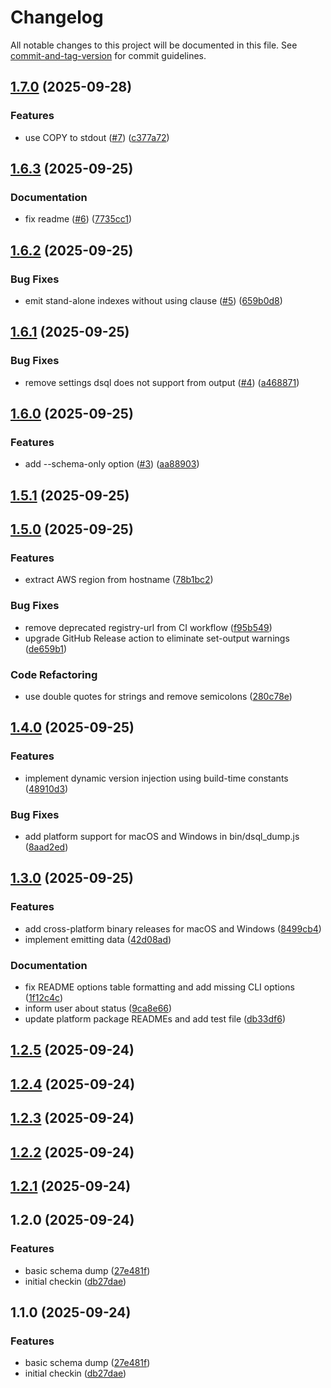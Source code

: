 # Changelog

All notable changes to this project will be documented in this file. See [commit-and-tag-version](https://github.com/absolute-version/commit-and-tag-version) for commit guidelines.

## [1.7.0](https://github.com/berenddeboer/dsql_dump/compare/v1.6.3...v1.7.0) (2025-09-28)


### Features

* use COPY to stdout ([#7](https://github.com/berenddeboer/dsql_dump/issues/7)) ([c377a72](https://github.com/berenddeboer/dsql_dump/commit/c377a72baeb74f817f3ac039b514c23faad00a09))

## [1.6.3](https://github.com/berenddeboer/dsql_dump/compare/v1.6.2...v1.6.3) (2025-09-25)


### Documentation

* fix readme ([#6](https://github.com/berenddeboer/dsql_dump/issues/6)) ([7735cc1](https://github.com/berenddeboer/dsql_dump/commit/7735cc18a2a15b281fd90c3cae28154574380d6e))

## [1.6.2](https://github.com/berenddeboer/dsql_dump/compare/v1.6.1...v1.6.2) (2025-09-25)


### Bug Fixes

* emit stand-alone indexes without using clause ([#5](https://github.com/berenddeboer/dsql_dump/issues/5)) ([659b0d8](https://github.com/berenddeboer/dsql_dump/commit/659b0d8fa2cca5437e243b41e0ac4b76c2fd7ff9))

## [1.6.1](https://github.com/berenddeboer/dsql_dump/compare/v1.6.0...v1.6.1) (2025-09-25)


### Bug Fixes

* remove settings dsql does not support from output ([#4](https://github.com/berenddeboer/dsql_dump/issues/4)) ([a468871](https://github.com/berenddeboer/dsql_dump/commit/a468871dcbf0f4fe10b7eff8bc640351d32c553c))

## [1.6.0](https://github.com/berenddeboer/dsql_dump/compare/v1.5.1...v1.6.0) (2025-09-25)


### Features

* add --schema-only option ([#3](https://github.com/berenddeboer/dsql_dump/issues/3)) ([aa88903](https://github.com/berenddeboer/dsql_dump/commit/aa889031f880fef0f484478f40d74bda137af91f))

## [1.5.1](https://github.com/berenddeboer/dsql_dump/compare/v1.5.0...v1.5.1) (2025-09-25)

## [1.5.0](https://github.com/berenddeboer/dsql_dump/compare/v1.4.0...v1.5.0) (2025-09-25)


### Features

* extract AWS region from hostname ([78b1bc2](https://github.com/berenddeboer/dsql_dump/commit/78b1bc27953eccd6968cee4cd3ab8c830b1b6aa9))


### Bug Fixes

* remove deprecated registry-url from CI workflow ([f95b549](https://github.com/berenddeboer/dsql_dump/commit/f95b549ea5d8826f8ab40f6841565650023f09af))
* upgrade GitHub Release action to eliminate set-output warnings ([de659b1](https://github.com/berenddeboer/dsql_dump/commit/de659b19ae8623219893a883cb0867ae6398c3eb))


### Code Refactoring

* use double quotes for strings and remove semicolons ([280c78e](https://github.com/berenddeboer/dsql_dump/commit/280c78ebaf219cd6bb01180707dfaf9b33816535))

## [1.4.0](https://github.com/berenddeboer/dsql_dump/compare/v1.3.0...v1.4.0) (2025-09-25)


### Features

* implement dynamic version injection using build-time constants ([48910d3](https://github.com/berenddeboer/dsql_dump/commit/48910d3c52abc5a4ee1e2affe68cef1bd704797d))


### Bug Fixes

* add platform support for macOS and Windows in bin/dsql_dump.js ([8aad2ed](https://github.com/berenddeboer/dsql_dump/commit/8aad2edde51b3f6ebb8975cb100f7edb24ad9699))

## [1.3.0](https://github.com/berenddeboer/dsql_dump/compare/v1.2.5...v1.3.0) (2025-09-25)


### Features

* add cross-platform binary releases for macOS and Windows ([8499cb4](https://github.com/berenddeboer/dsql_dump/commit/8499cb459139ab58c998bef2193d4368ebeb461f))
* implement emitting data ([42d08ad](https://github.com/berenddeboer/dsql_dump/commit/42d08ad2b89c9ea2f672a03b7d5520fcbaeb2bf1))


### Documentation

* fix README options table formatting and add missing CLI options ([1f12c4c](https://github.com/berenddeboer/dsql_dump/commit/1f12c4cbfa3bb9aaee691c79a4aac4f355632af3))
* inform user about status ([9ca8e66](https://github.com/berenddeboer/dsql_dump/commit/9ca8e6691d4fecc6f300723b60920865add9ba4c))
* update platform package READMEs and add test file ([db33df6](https://github.com/berenddeboer/dsql_dump/commit/db33df6c4bc063b7b77edbb490cd55634c53cf1c))

## [1.2.5](https://github.com/berenddeboer/dsql_dump/compare/v1.2.4...v1.2.5) (2025-09-24)

## [1.2.4](https://github.com/berenddeboer/dsql_dump/compare/v1.2.3...v1.2.4) (2025-09-24)

## [1.2.3](https://github.com/berenddeboer/dsql_dump/compare/v1.2.2...v1.2.3) (2025-09-24)

## [1.2.2](https://github.com/berenddeboer/dsql_dump/compare/v1.2.1...v1.2.2) (2025-09-24)

## [1.2.1](https://github.com/berenddeboer/dsql_dump/compare/v1.2.0...v1.2.1) (2025-09-24)

## 1.2.0 (2025-09-24)


### Features

* basic schema dump ([27e481f](https://github.com/berenddeboer/dsql_dump/commit/27e481f4bcf1a184a263f6e485932b13c4d8e3aa))
* initial checkin ([db27dae](https://github.com/berenddeboer/dsql_dump/commit/db27dae8faf06841eb217b6947ed47966fe967d9))

## 1.1.0 (2025-09-24)


### Features

* basic schema dump ([27e481f](https://github.com/berenddeboer/dsql_dump/commit/27e481f4bcf1a184a263f6e485932b13c4d8e3aa))
* initial checkin ([db27dae](https://github.com/berenddeboer/dsql_dump/commit/db27dae8faf06841eb217b6947ed47966fe967d9))
